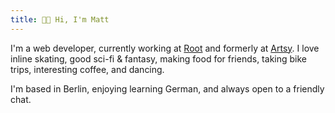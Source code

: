 ```yaml
---
title: 👋🏻 Hi, I'm Matt
---
```

I'm a web developer, currently working at [Root](https://rootglobal.io) and formerly at [Artsy](https://artsy.net). I love inline skating, good sci-fi & fantasy, making food for friends, taking bike trips, interesting coffee, and dancing.

I'm based in Berlin, enjoying learning German, and always open to a friendly chat.
